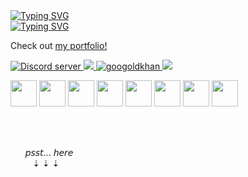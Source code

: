 <a align="center" href="https://github.com/xhyabunny">
    <img src="https://readme-typing-svg.demolab.com?font=Monospace&size=18&duration=2000&pause=400&multiline=true&width=500&height=80&lines=xhyabunny+(Fka.+bonndubz);Developer+%7C+Musician+%7C+Artist+%7C+DJ;;Ababababababababa" alt="Typing SVG" />
</a>
<br>
<a align="center" href="https://github.com/xhyabunny">
    <img src="https://readme-typing-svg.demolab.com?font=Monospace&color=fff&size=13&duration=600&pause=400&multiline=true&width=500&height=80&lines=Your+local+area+bunny+coder.+🎀;I adore to create online content for you 🧪;Make sure to check all my other socials,,,+🥞;;Ababababababababa" alt="Typing SVG" />
</a>
<br>

Check out [my portfolio!](https://xhyabunny.com/tiagolaurenzi)
<br>
<div>
<a href="https://discord.gg/Ktkrg7C2da">
    <img src="https://img.shields.io/discord/777028166535479326?color=5865F2&logo=discord&logoColor=white" alt="Discord server" />
</a>
<a href="https://xhyabunny.com">
    <img src="https://img.shields.io/badge/Website-xhyabunny.com-lightgreen?style=flat-square">
</a>  
<a href="https://github.com/xhyabunny">
    <img src="https://komarev.com/ghpvc/?username=xhyabunny&label=Visitors&color=orange&style=flat-square" alt="googoldkhan" />
</a>

<a href="mailto:xhya@post.com">
    <img src="https://img.shields.io/badge/-Email-red?style=flat-square&logo=gmail&logoColor=white">
</a>
    </div>
    <p align="left">
  <img src='https://user-images.githubusercontent.com/106491722/210182101-741943f9-c945-4f06-80f2-53716f0a98c4.png' height='42px'/>
  <img src='https://user-images.githubusercontent.com/106491722/186936949-86e5784f-99cf-4c24-9125-a022a895ce92.jpg' height='42px'/>
  <img src='https://user-images.githubusercontent.com/106491722/186936946-2fb5abbb-59e2-4b9c-b53a-bf0846b6539a.png' height='42px'/>
  <img src="https://cdn-icons-png.flaticon.com/512/5968/5968242.png" height='42px'/>
  <img src='https://user-images.githubusercontent.com/106491722/186936943-12a8bb5d-9bd7-429d-9341-a9ce966c1799.png' height='42px'/>
  <img src='https://user-images.githubusercontent.com/106491722/186936953-6b6cbd7d-f942-4717-a5d7-6db6310f9ed7.png' height='42px'/>
  <img src='https://user-images.githubusercontent.com/106491722/186936955-ae528a6d-91d0-40e0-a995-dcbea8aae11f.png' height='42px'/>
  <img src='https://upload.wikimedia.org/wikipedia/commons/thumb/9/91/Electron_Software_Framework_Logo.svg/256px-Electron_Software_Framework_Logo.svg.png' height='42px'/>
  </p>
<br>
 
<br> ‎ ‎ ‎ ‎ ‎ ‎ ‎𝘱𝘴𝘴𝘵... 𝘩𝘦𝘳𝘦
<br>‎ ‎ ‎ ‎ ‎‎ ‎ ‎ ‎‎ ‎‎ ‎‎⇣ ⇣ ⇣
<br>

